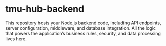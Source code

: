 # tmu-hub-backend
This repository hosts your Node.js backend code, including API endpoints, server configuration, middleware, and database integration. All the logic that powers the application’s business rules, security, and data processing lives here.
